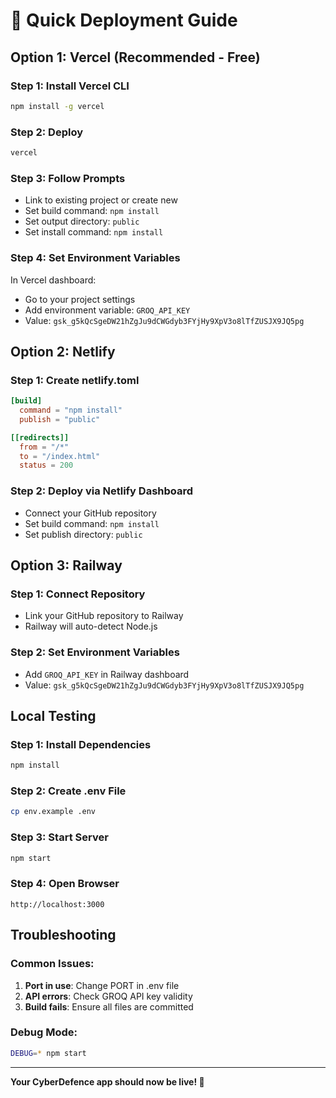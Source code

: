 # 🚀 Quick Deployment Guide

## Option 1: Vercel (Recommended - Free)

### Step 1: Install Vercel CLI
```bash
npm install -g vercel
```

### Step 2: Deploy
```bash
vercel
```

### Step 3: Follow Prompts
- Link to existing project or create new
- Set build command: `npm install`
- Set output directory: `public`
- Set install command: `npm install`

### Step 4: Set Environment Variables
In Vercel dashboard:
- Go to your project settings
- Add environment variable: `GROQ_API_KEY`
- Value: `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`

## Option 2: Netlify

### Step 1: Create netlify.toml
```toml
[build]
  command = "npm install"
  publish = "public"

[[redirects]]
  from = "/*"
  to = "/index.html"
  status = 200
```

### Step 2: Deploy via Netlify Dashboard
- Connect your GitHub repository
- Set build command: `npm install`
- Set publish directory: `public`

## Option 3: Railway

### Step 1: Connect Repository
- Link your GitHub repository to Railway
- Railway will auto-detect Node.js

### Step 2: Set Environment Variables
- Add `GROQ_API_KEY` in Railway dashboard
- Value: `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`

## Local Testing

### Step 1: Install Dependencies
```bash
npm install
```

### Step 2: Create .env File
```bash
cp env.example .env
```

### Step 3: Start Server
```bash
npm start
```

### Step 4: Open Browser
```
http://localhost:3000
```

## Troubleshooting

### Common Issues:
1. **Port in use**: Change PORT in .env file
2. **API errors**: Check GROQ API key validity
3. **Build fails**: Ensure all files are committed

### Debug Mode:
```bash
DEBUG=* npm start
```

---

**Your CyberDefence app should now be live! 🎉**

